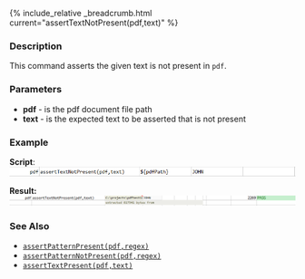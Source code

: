 {% include_relative _breadcrumb.html current="assertTextNotPresent(pdf,text)" %}


### Description
This command asserts the given text is not present in `pdf`.


### Parameters
- **pdf** \- is the pdf document file path
- **text** \- is the expected text to be asserted that is not present


### Example
**Script**:<br/>
![script](image/assertTextNotPresent_01.png)

**Result:**<br/>
![output](image/assertTextNotPresent_02.png)


### See Also
- [`assertPatternPresent(pdf,regex)`](assertPatternPresent(pdf,regex))
- [`assertPatternNotPresent(pdf,regex)`](assertPatternNotPresent(pdf,regex))
- [`assertTextPresent(pdf,text)`](assertTextPresent(pdf,text))
